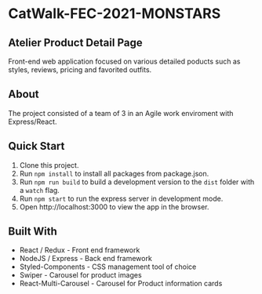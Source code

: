 # CatWalk-FEC-2021-MONSTARS
## Atelier Product Detail Page
Front-end web application focused on various detailed poducts such as styles, reviews, pricing and favorited outfits. 

## About 

The project consisted of a team of 3 in an Agile work enviroment with Express/React.

## Quick Start 
1. Clone this project. 
2. Run `npm install` to install all packages from package.json.
3. Run `npm run build` to build a development version to the `dist` folder with a `watch` flag.
4. Run `npm start` to run the express server in development mode.
5. Open http://localhost:3000 to view the app in the browser.

## Built With
* React / Redux - Front end framework
* NodeJS / Express - Back end framework
* Styled-Components - CSS management tool of choice
* Swiper - Carousel for product images
* React-Multi-Carousel - Carousel for Product information cards
